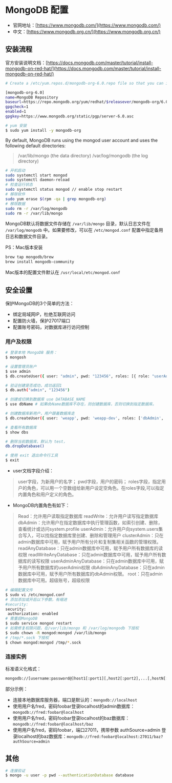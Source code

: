 # MongoDB 配置

- 官网地址：[https://www.mongodb.com/](https://www.mongodb.com/)
- 中文：[https://www.mongodb.org.cn/](https://www.mongodb.org.cn/)

## 安装流程

官方安装说明文档：[https://docs.mongodb.com/master/tutorial/install-mongodb-on-red-hat/](https://docs.mongodb.com/master/tutorial/install-mongodb-on-red-hat/)

```bash
# Create a /etc/yum.repos.d/mongodb-org-6.0.repo file so that you can install MongoDB directly using yum:

[mongodb-org-6.0]
name=MongoDB Repository
baseurl=https://repo.mongodb.org/yum/redhat/$releasever/mongodb-org/6.0/x86_64/
gpgcheck=1
enabled=1
gpgkey=https://www.mongodb.org/static/pgp/server-6.0.asc

# yum 安装
$ sudo yum install -y mongodb-org
```

By default, MongoDB runs using the mongod user account and uses the following default directories:

> /var/lib/mongo (the data directory)
> /var/log/mongodb (the log directory)
>

```bash
# 开机启动
sudo systemctl start mongod
sudo systemctl daemon-reload
# 检查运行状态
sudo systemctl status mongod // enable stop restart
# 移除软件
sudo yum erase $(rpm -qa | grep mongodb-org)
# 移除数据
sudo rm -r /var/log/mongodb
sudo rm -r /var/lib/mongo
```

MongoDB默认将数据文件存储在 `/var/lib/mongo` 目录，默认日志文件在 `/var/log/mongodb` 中。如果要修改，可以在 `/etc/mongod.conf` 配置中指定备用日志和数据文件目录。

PS：Mac版本安装

```bash
brew tap mongodb/brew
brew install mongodb-community
```

Mac版本的配置文件默认在 `/usr/local/etc/mongod.conf`

## 安全设置

保护MongoDB的3个简单的方法：

- 绑定局域网IP，杜绝互联网访问
- 配置防火墙，保护27017端口
- 配置账号密码，对数据库进行访问控制

### 用户及权限

```bash
# 登录本地 MongoDB 服务：
$ mongosh

# 设置管理员账户
$ use admin
$ db.createUser({ user: "admin", pwd: "123456", roles: [{ role: "userAdminAnyDatabase", db: "admin" }, "readWriteAnyDatabase"] })

# 验证创建是否成功，成功返回1
$ db.auth("admin", "123456")

# 创建或切换到数据库 use DATABASE_NAME
$ use dbName # 如果dbName数据库不存在，则创建数据库，否则切换到指定数据库。

# 创建数据库新用户，用户跟着数据库走
$ db.createUser({ user: 'weapp', pwd: 'weapp-dev', roles: ['dbAdmin', 'readWrite']});

# 查看所有数据库
$ show dbs

# 删除当前数据库，默认为 test，
db.dropDatabase()

# 使用 exit 退出命令行工具
$ exit
```

- user文档字段介绍：

> user字段，为新用户的名字；
> pwd字段，用户的密码；
> roles字段，指定用户的角色，可以用一个空数组给新用户设定空角色。在roles字段,可以指定内置角色和用户定义的角色。

- MongoDB内置角色有如下：

> Read：允许用户读取指定数据库
> readWrite：允许用户读写指定数据库
> dbAdmin：允许用户在指定数据库中执行管理函数，如索引创建、删除，查看统计或访问system.profile
> userAdmin：允许用户向system.users集合写入，可以找指定数据库里创建、删除和管理用户
> clusterAdmin：只在admin数据库中可用，赋予用户所有分片和复制集相关函数的管理权限。
> readAnyDatabase：只在admin数据库中可用，赋予用户所有数据库的读权限
> readWriteAnyDatabase：只在admin数据库中可用，赋予用户所有数据库的读写权限
> userAdminAnyDatabase：只在admin数据库中可用，赋予用户所有数据库的userAdmin权限
> dbAdminAnyDatabase：只在admin数据库中可用，赋予用户所有数据库的dbAdmin权限。
> root：只在admin数据库中可用。超级账号，超级权限

```bash
# 编辑配置文件
$ sudo vi /etc/mongod.conf
# 添加添加或开启以下参数，有缩进
#security:
security:
 authorization: enabled
# 需重启MongoDB
$ sudo service mongod restart
# 如需修复权限问题，在/var/lib/mongo 和 /var/log/mongodb 下授权
$ sudo chown -R mongod:mongod /var/lib/mongo
# /tmp/*.sock 下授权
$ chown mongod:mongod /tmp/*.sock
```

### 连接实例

标准语义化格式：

```bash
mongodb://[username:password@]host1[:port1][,host2[:port2],...[,hostN[:portN]]][/[database][?options]]
```

部分示例：

- 连接本地数据库服务器，端口是默认的：`mongodb://localhost`
- 使用用户名fred，密码foobar登录localhost的admin数据库：`mongodb://fred:foobar@localhost`
- 使用用户名fred，密码foobar登录localhost的baz数据库：`mongodb://fred:foobar@localhost/baz`
- 使用用户名fred，密码foobar，端口27011，携带参数 authSource=admin 登录localhost的baz数据库：`mongodb://fred:foobar@localhost:27011/baz?authSource=admin`

## 其他

```bash
# 连接验证
$ mongo -u user -p pwd --authenticationDatabase database
```

